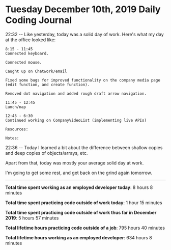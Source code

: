 # Tuesday December 10th, 2019 Daily Coding Journal

22:32 -- Like yesterday, today was a solid day of work. Here's what my day at the office looked like:
```
8:15 - 11:45
Connected keyboard.

Connected mouse.

Caught up on Chatwork/email

Fixed some bugs for improved functionality on the company media page (edit function, and create function).

Removed dot navigation and added rough draft arrow navigation.

11:45 - 12:45
Lunch/nap

12:45 - 6:30
Continued working on CompanyVideoList (implementing live APIs)

Resources:

Notes:
```
22:36 -- Today I learned a bit about the difference between shallow copies and deep copies of objects/arrays, etc.

Apart from that, today was mostly your average solid day at work.

I'm going to get some rest, and get back on the grind again tomorrow.
___
**Total time spent working as an employed developer today**: 8 hours 8 minutes

**Total time spent practicing code outside of work today**: 1 hour 15 minutes

**Total time spent practicing code outside of work thus far in December 2019**: 5 hours 57 minutes

**Total lifetime hours practicing code outside of a job**: 795 hours 40 minutes

**Total lifetime hours working as an employed developer**: 634 hours 8 minutes